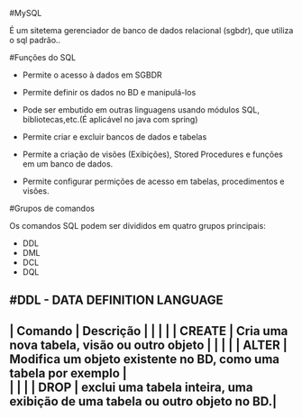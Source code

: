 #MySQL 

É um sitetema gerenciador de banco de dados relacional (sgbdr), que utiliza o sql padrão..

#Funções do SQL

- Permite o acesso à dados em SGBDR

- Permite definir os dados no BD e manipulá-los

- Pode ser embutido em outras linguagens usando módulos SQL, bibliotecas,etc.(É aplicável no java com spring)

- Permite criar e excluir bancos de dados e tabelas

- Permite a criação de visões (Exibições), Stored Procedures e funções em um banco de dados.

- Permite configurar permições de acesso em tabelas, procedimentos e visões.

#Grupos de comandos

Os comandos SQL podem ser divididos em quatro grupos principais:

- DDL
- DML
- DCL
- DQL

#DDL - DATA DEFINITION LANGUAGE
-----------------------------------------------------------------------------------------
| Comando | Descrição									                                                  |
|         |                                                                             |
| CREATE  | Cria uma nova tabela, visão ou outro objeto					                        |
|         |                                                                             |
| ALTER   | Modifica um objeto existente no BD, como uma tabela por exemplo	 	          |     
|         |                                                                             |
| DROP    | exclui uma tabela inteira, uma exibição de uma tabela ou outro objeto no BD.|
-----------------------------------------------------------------------------------------

